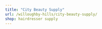 ```yaml
---
title: "City Beauty Supply"
url: /willoughby-hills/city-beauty-supply/
shop: hairdresser supply
---
```

